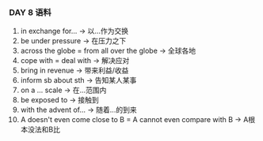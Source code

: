 ### DAY 8 语料

1. in exchange for... -> 以...作为交换
2. be under pressure -> 在压力之下
3. across the globe = from all over the globe -> 全球各地
4. cope with = deal with -> 解决应对
5. bring in revenue -> 带来利益/收益
6. inform sb about sth -> 告知某人某事
7. on a ... scale -> 在...范围内
8. be exposed to -> 接触到
9. with the advent of... -> 随着...的到来
10. A doesn't even come close to B = A cannot even compare with B -> A根本没法和B比
